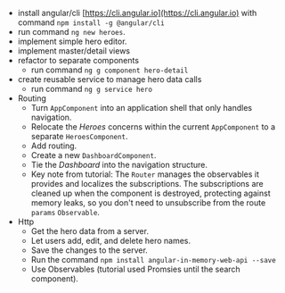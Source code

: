 - install angular/cli [https://cli.angular.io](https://cli.angular.io) with command `npm install -g @angular/cli`
- run command `ng new heroes`.
- implement simple hero editor.
- implement master/detail views
- refactor to separate components
  - run command `ng g component hero-detail`
- create reusable service to manage hero data calls
  - run command `ng g service hero`
- Routing
  - Turn `AppComponent` into an application shell that only handles navigation.
  - Relocate the *Heroes* concerns within the current `AppComponent` to a separate `HeroesComponent`.
  - Add routing.
  - Create a new `DashboardComponent`.
  - Tie the *Dashboard* into the navigation structure.
  - Key note from tutorial: The `Router` manages the observables it provides and localizes the subscriptions.  The subscriptions are cleaned up when the component is destroyed, protecting against memory leaks, so you don't need to unsubscribe from the route `params` `Observable`.
- Http
  - Get the hero data from a server.
  - Let users add, edit, and delete hero names.
  - Save the changes to the server.
  - Run the command `npm install angular-in-memory-web-api --save`
  - Use Observables (tutorial used Promsies until the search component).
